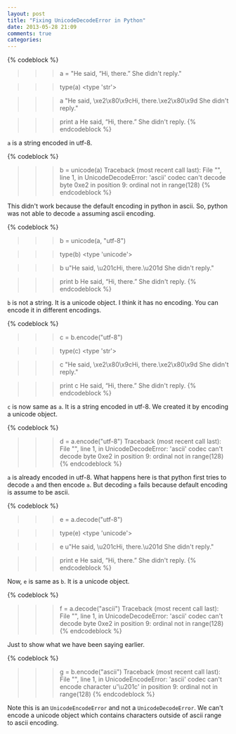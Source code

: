 ```yaml
---
layout: post
title: "Fixing UnicodeDecodeError in Python"
date: 2013-05-28 21:09
comments: true
categories: 
---
```

{% codeblock %}
>>> a = "He said, “Hi, there.” She didn't reply."

>>> type(a)
<type 'str'>

>>> a
"He said, \xe2\x80\x9cHi, there.\xe2\x80\x9d She didn't reply."

>>> print a
He said, “Hi, there.” She didn't reply.
{% endcodeblock %}

`a` is a string encoded in utf-8.

{% codeblock %}
>>> b = unicode(a)
Traceback (most recent call last):
  File "<stdin>", line 1, in <module>
  UnicodeDecodeError: 'ascii' codec can't decode byte 0xe2 in position 9: ordinal not in range(128)
{% endcodeblock %}

This didn't work because the default encoding in python in ascii. So, python was not able to decode `a` assuming ascii encoding.

{% codeblock %}
>>> b = unicode(a, "utf-8")

>>> type(b)
<type 'unicode'>

>>> b
u"He said, \u201cHi, there.\u201d She didn't reply."

>>> print b
He said, “Hi, there.” She didn't reply.
{% endcodeblock %}

`b` is not a string. It is a unicode object. I think it has no encoding. You can encode it in different encodings.

{% codeblock %}
>>> c = b.encode("utf-8")

>>> type(c)
<type 'str'>

>>> c
"He said, \xe2\x80\x9cHi, there.\xe2\x80\x9d She didn't reply."

>>> print c
He said, “Hi, there.” She didn't reply.
{% endcodeblock %}

`c` is now same as `a`. It is a string encoded in utf-8. We created it by encoding a unicode object.

{% codeblock %}
>>> d = a.encode("utf-8")
Traceback (most recent call last):
  File "<stdin>", line 1, in <module>
  UnicodeDecodeError: 'ascii' codec can't decode byte 0xe2 in position 9: ordinal not in range(128)
{% endcodeblock %}

`a` is already encoded in utf-8. What happens here is that python first tries to decode `a` and then encode `a`. But decoding `a` fails because default encoding is assume to be ascii.

{% codeblock %}
>>> e = a.decode("utf-8")

>>> type(e)
<type 'unicode'>

>>> e
u"He said, \u201cHi, there.\u201d She didn't reply."

>>> print e
He said, “Hi, there.” She didn't reply.
{% endcodeblock %}

Now, `e` is same as `b`. It is a unicode object.

{% codeblock %}
>>> f = a.decode("ascii")
Traceback (most recent call last):
  File "<stdin>", line 1, in <module>
  UnicodeDecodeError: 'ascii' codec can't decode byte 0xe2 in position 9: ordinal not in range(128)
{% endcodeblock %}

Just to show what we have been saying earlier.

{% codeblock %}
>>> g = b.encode("ascii")
Traceback (most recent call last):
  File "<stdin>", line 1, in <module>
  UnicodeEncodeError: 'ascii' codec can't encode character u'\u201c' in position 9: ordinal not in range(128)
{% endcodeblock %}

Note this is an `UnicodeEncodeError` and not a `UnicodeDecodeError`. We can't encode a unicode object which contains characters outside of ascii range to ascii encoding.
